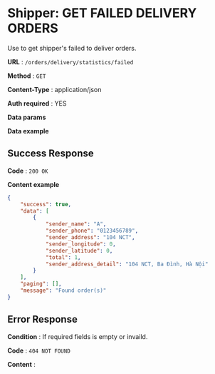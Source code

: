 # Shipper: GET FAILED DELIVERY ORDERS

Use to get shipper's failed to deliver orders.

**URL** : `/orders/delivery/statistics/failed`

**Method** : `GET`

**Content-Type** : application/json

**Auth required** : YES

**Data params**

**Data example**

## Success Response

**Code** : `200 OK`

**Content example**

```json
{
    "success": true,
    "data": [
        {
            "sender_name": "A",
            "sender_phone": "0123456789",
            "sender_address": "104 NCT",
            "sender_longitude": 0,
            "sender_latitude": 0,
            "total": 1,
            "sender_address_detail": "104 NCT, Ba Đình, Hà Nội"
        }
    ],
    "paging": [],
    "message": "Found order(s)"
}
```

## Error Response

**Condition** : If required fields is empty or invaild.

**Code** : `404 NOT FOUND`

**Content** :

```json

```